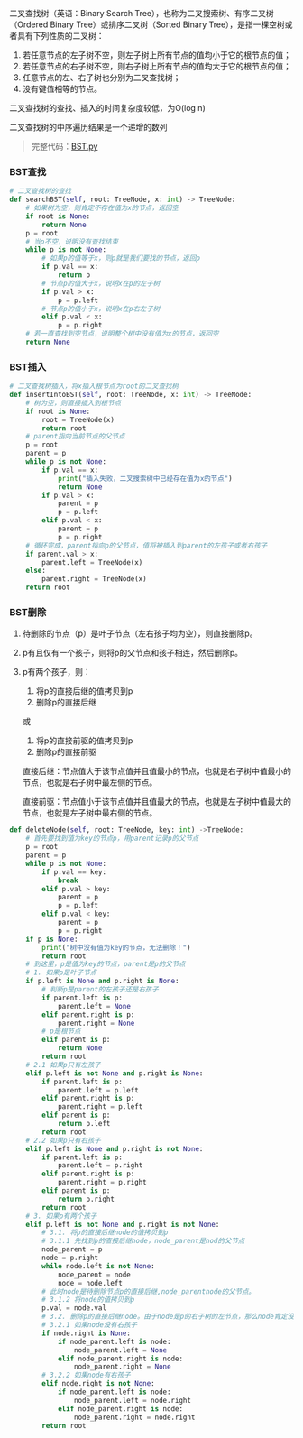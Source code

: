 二叉查找树（英语：Binary Search Tree），也称为二叉搜索树、有序二叉树（Ordered Binary Tree）或排序二叉树（Sorted Binary Tree），是指一棵空树或者具有下列性质的二叉树：

1. 若任意节点的左子树不空，则左子树上所有节点的值均小于它的根节点的值；
2. 若任意节点的右子树不空，则右子树上所有节点的值均大于它的根节点的值；
3. 任意节点的左、右子树也分别为二叉查找树；
4. 没有键值相等的节点。

二叉查找树的查找、插入的时间复杂度较低，为O(log n)

二叉查找树的中序遍历结果是一个递增的数列


> 完整代码：[BST.py](/数据结构/BST.py)
### BST查找

```python
# 二叉查找树的查找
def searchBST(self, root: TreeNode, x: int) -> TreeNode:
    # 如果树为空，则肯定不存在值为x的节点，返回空
    if root is None:
        return None
    p = root
    # 当p不空，说明没有查找结束
    while p is not None:
        # 如果p的值等于x，则p就是我们要找的节点，返回p
        if p.val == x:
            return p
        # 节点p的值大于x，说明x在p的左子树
        if p.val > x:
            p = p.left
        # 节点p的值小于x，说明x在p右左子树
        elif p.val < x:
            p = p.right
    # 若一直查找到空节点，说明整个树中没有值为x的节点，返回空
    return None
```


### BST插入

```python
# 二叉查找树插入，将x插入根节点为root的二叉查找树
def insertIntoBST(self, root: TreeNode, x: int) -> TreeNode:
    # 树为空，则直接插入到根节点
    if root is None:
        root = TreeNode(x)
        return root
    # parent指向当前节点的父节点
    p = root
    parent = p
    while p is not None:
        if p.val == x:
            print("插入失败，二叉搜索树中已经存在值为x的节点")
            return None
        if p.val > x:
            parent = p
            p = p.left
        elif p.val < x:
            parent = p
            p = p.right
    # 循环完成，parent指向p的父节点，值将被插入到parent的左孩子或者右孩子
    if parent.val > x:
        parent.left = TreeNode(x)
    else:
        parent.right = TreeNode(x)
    return root
```

### BST删除

1. 待删除的节点（p）是叶子节点（左右孩子均为空），则直接删除p。
2. p有且仅有一个孩子，则将p的父节点和孩子相连，然后删除p。
3. p有两个孩子，则：
    
    1. 将p的直接后继的值拷贝到p
    2. 删除p的直接后继

    或
    
    1. 将p的直接前驱的值拷贝到p
    2. 删除p的直接前驱

    直接后继：节点值大于该节点值并且值最小的节点，也就是右子树中值最小的节点，也就是右子树中最左侧的节点。

    直接前驱：节点值小于该节点值并且值最大的节点，也就是左子树中值最大的节点，也就是左子树中最右侧的节点。

```python
def deleteNode(self, root: TreeNode, key: int) ->TreeNode:
    # 首先要找到值为key的节点p，用parent记录p的父节点
    p = root
    parent = p
    while p is not None:
        if p.val == key:
            break
        elif p.val > key:
            parent = p
            p = p.left
        elif p.val < key:
            parent = p
            p = p.right
    if p is None:
        print("树中没有值为key的节点，无法删除！")
        return root
    # 到这里，p是值为key的节点，parent是p的父节点
    # 1. 如果p是叶子节点
    if p.left is None and p.right is None:
        # 判断p是parent的左孩子还是右孩子
        if parent.left is p:
            parent.left = None
        elif parent.right is p:
            parent.right = None
        # p是根节点
        elif parent is p:
            return None
        return root
    # 2.1 如果p只有左孩子
    elif p.left is not None and p.right is None:
        if parent.left is p:
            parent.left = p.left
        elif parent.right is p:
            parent.right = p.left
        elif parent is p:
            return p.left
        return root
    # 2.2 如果p只有右孩子
    elif p.left is None and p.right is not None:
        if parent.left is p:
            parent.left = p.right
        elif parent.right is p:
            parent.right = p.right
        elif parent is p:
            return p.right
        return root
    # 3. 如果p有两个孩子
    elif p.left is not None and p.right is not None:
        # 3.1. 将p的直接后继node的值拷贝到p
        # 3.1.1 先找到p的直接后继node，node_parent是nod的父节点
        node_parent = p
        node = p.right
        while node.left is not None:
            node_parent = node
            node = node.left
        # 此时node是待删除节点p的直接后继,node_parentnode的父节点。
        # 3.1.2 将node的值拷贝到p
        p.val = node.val
        # 3.2. 删除p的直接后继node。由于node是p的右子树的左节点，那么node肯定没有左孩子，可能有右孩子。
        # 3.2.1 如果node没有右孩子
        if node.right is None:
            if node_parent.left is node:
                node_parent.left = None
            elif node_parent.right is node:
                node_parent.right = None
        # 3.2.2 如果node有右孩子
        elif node.right is not None:
            if node_parent.left is node:
                node_parent.left = node.right
            elif node_parent.right is node:
                node_parent.right = node.right
        return root
```